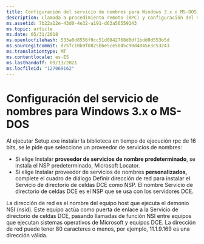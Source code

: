 ```yaml
---
title: Configuración del servicio de nombres para Windows 3.x o MS-DOS
description: Llamada a procedimiento remoto (RPC) y configuración del servicio de nombres para Windows 3.x o MS-DOS.
ms.assetid: 7b22a12e-43d0-4e32-a191-d63a56559143
ms.topic: article
ms.date: 05/31/2018
ms.openlocfilehash: 533a0d8556f9cc51d0842768d0df1bdd0d553b5d
ms.sourcegitcommit: d75fc10b9f0825bbe5ce5045c90d4045e3c53243
ms.translationtype: MT
ms.contentlocale: es-ES
ms.lasthandoff: 09/13/2021
ms.locfileid: "127069162"
---
```

# <a name="configuring-the-name-service-for-windows-3x-or-ms-dos"></a>Configuración del servicio de nombres para Windows 3.x o MS-DOS

Al ejecutar Setup.exe instalar la biblioteca en tiempo de ejecución rpc de 16 bits, se le pide que seleccione un proveedor de servicios de nombres:

-   Si elige Instalar **proveedor de servicios de nombre predeterminado**, se instala el NSP predeterminado, Microsoft Locator.
-   Si elige Instalar proveedor de servicios  de nombres **personalizados,** complete el cuadro de diálogo Definir dirección de red para instalar el Servicio de directorio de celdas DCE como NSP. El nombre Servicio de directorio de celdas DCE es el NSP que se usa con los servidores DCE.

La dirección de red es el nombre del equipo host que ejecuta el demonio NSI (nsid). Este equipo actúa como puerta de enlace a la Servicio de directorio de celdas DCE, pasando llamadas de función NSI entre equipos que ejecutan sistemas operativos de Microsoft y equipos DCE. La dirección de red puede tener 80 caracteres o menos, por ejemplo, 11.1.9.169 es una dirección válida.

 

 




